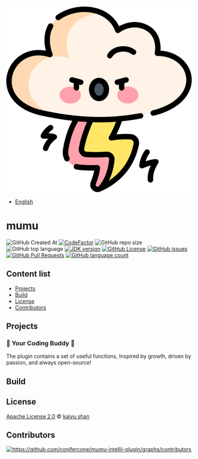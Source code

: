 ![mumu-intellij-plugin](./logo.svg)

- [English](README.md)

# mumu

![GitHub Created At](https://img.shields.io/github/created-at/conifercone/mumu-intellij-plugin)
[![CodeFactor](https://www.codefactor.io/repository/github/conifercone/mumu-intellij-plugin/badge)](https://www.codefactor.io/repository/github/conifercone/mumu-intellij-plugin)
![GitHub repo size](https://img.shields.io/github/repo-size/conifercone/mumu-intellij-plugin)
![GitHub top language](https://img.shields.io/github/languages/top/conifercone/mumu-intellij-plugin)
[![JDK version](https://img.shields.io/badge/JDK-17+-green.svg)](https://www.oracle.com/java/technologies/javase/jdk17-archive-downloads.html)
[![GitHub License](https://img.shields.io/github/license/conifercone/mumu-intellij-plugin)](https://github.com/conifercone/mumu-intellij-plugin)
[![GitHub issues](https://img.shields.io/github/issues/conifercone/mumu-intellij-plugin)](https://github.com/conifercone/mumu-intellij-plugin/issues)
[![GitHub Pull Requests](https://img.shields.io/github/issues-pr/conifercone/mumu-intellij-plugin)](https://github.com/conifercone/mumu-intellij-plugin/pulls)
[![GitHub language count](https://img.shields.io/github/languages/count/conifercone/mumu-intellij-plugin)](https://github.com/conifercone/mumu-intellij-plugin)

## Content list

- [Projects](#Projects)
- [Build](#Build)
- [License](#license)
- [Contributors](#contributors)

## Projects

### 🎉 Your Coding Buddy 🎉

The plugin contains a set of useful functions, Inspired by growth, driven by passion, and always
open-source!

## Build

## License

[Apache License 2.0](LICENSE) © <a href="mailto:kaiyu.shan@outlook.com">kaiyu.shan</a>

## Contributors

<a href="https://github.com/conifercone/mumu/graphs/contributors">
  <img src="https://contrib.rocks/image?repo=conifercone/mumu-intellij-plugin"  alt="https://github.com/conifercone/mumu-intellij-plugin/graphs/contributors"/>
</a>
